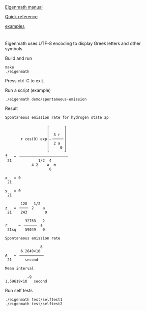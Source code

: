 [Eigenmath manual](https://georgeweigt.github.io/eigenmath.pdf)

[Quick reference](https://georgeweigt.github.io/help.html)

[examples](https://georgeweigt.github.io/eigenmath/index.html)

#

Eigenmath uses UTF-8 encoding to display Greek letters and other symbols.

Build and run

```
make
./eigenmath
```

Press ctrl-C to exit.

Run a script (example)

```
./eigenmath demo/spontaneous-emission
```

Result

```
Spontaneous emission rate for hydrogen state 2p

                   ┌       ┐ 
                   │       │ 
                   │  3 r  │ 
       r cos(θ) exp│−╶────╴│ 
                   │  2 a  │ 
                   │     0 │ 
                   └       ┘ 
f   = ╶─────────────────────╴
 21            1/2  4        
            4 2    a  π      
                    0        

x   = 0
 21    

y   = 0
 21    

       128   1/2   
z   = ╶───╴ 2    a 
 21    243        0

         32768   2
r     = ╶─────╴ a 
 21sq    59049   0

Spontaneous emission rate

                8 
       6.2649×10  
A   = ╶──────────╴
 21      second   

Mean interval

          −9       
1.59619×10   second
```

Run self tests

```
./eigenmath test/selftest1
./eigenmath test/selftest2
```
